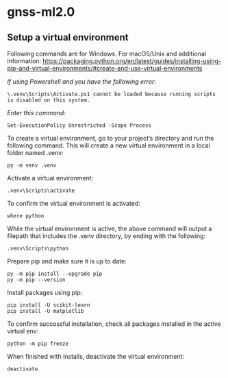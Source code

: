 # gnss-ml2.0

## Setup a virtual environment

Following commands are for Windows. For macOS/Unix and additional information: 
https://packaging.python.org/en/latest/guides/installing-using-pip-and-virtual-environments/#create-and-use-virtual-environments

_If using Powershell and you have the following error:_

    \.venv\Scripts\Activate.ps1 cannot be loaded because running scripts is disabled on this system. 

_Enter this command:_

    Set-ExecutionPolicy Unrestricted -Scope Process


To create a virtual environment, go to your project’s directory and run the following command. This will create a new virtual environment in a local folder named .venv:

	py -m venv .venv

Activate a virtual environment:
	
	.venv\Scripts\activate

To confirm the virtual environment is activated:

	where python

While the virtual environment is active, the above command will output a filepath that includes the .venv directory, by ending with the following:

	.venv\Scripts\python


Prepare pip and make sure it is up to date:

	py -m pip install --upgrade pip
	py -m pip --version

Install packages using pip:

    pip install -U scikit-learn
    pip install -U matplotlib
    

To confirm successful installation, check all packages installed in the active virtual env:

    python -m pip freeze


When finished with installs, deactivate the virtual environment:

	deactivate


